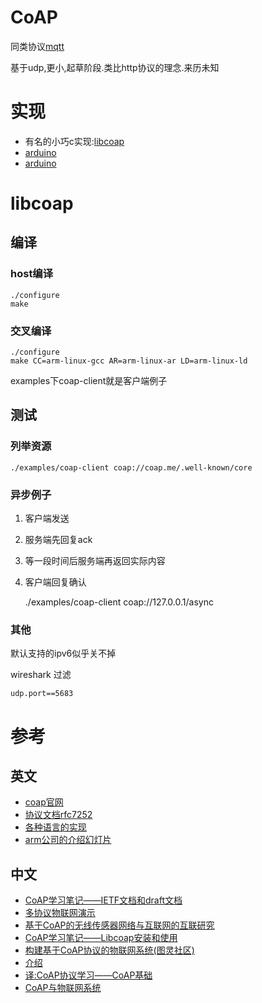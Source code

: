 # CoAP

同类协议[mqtt](/dev/mqtt)

基于udp,更小,起草阶段.类比http协议的理念.来历未知

# 实现

* 有名的小巧c实现:[libcoap](http://sourceforge.net/projects/libcoap/)
* [arduino](https://github.com/dgiannakop/Arduino-CoAP)
* [arduino](https://github.com/1248/microcoap)

# libcoap

## 编译

### host编译

    ./configure
    make

### 交叉编译

    ./configure
    make CC=arm-linux-gcc AR=arm-linux-ar LD=arm-linux-ld

examples下coap-client就是客户端例子

## 测试

### 列举资源

    ./examples/coap-client coap://coap.me/.well-known/core

### 异步例子

1. 客户端发送
2. 服务端先回复ack
3. 等一段时间后服务端再返回实际内容
4. 客户端回复确认

    ./examples/coap-client  coap://127.0.0.1/async

### 其他

默认支持的ipv6似乎关不掉

wireshark 过滤

    udp.port==5683

# 参考

## 英文

* [coap官网](http://coap.technology/)
* [协议文档rfc7252](http://tools.ietf.org/html/rfc7252)
* [各种语言的实现](https://en.wikipedia.org/wiki/Constrained_Application_Protocol)
* [arm公司的介绍幻灯片](http://www.slideshare.net/zdshelby/coap-tutorial)

## 中文

* [CoAP学习笔记——IETF文档和draft文档](http://blog.csdn.net/xukai871105/article/details/45097841)
* [多协议物联网演示](https://github.com/iot-works/diaonan)
* [基于CoAP的无线传感器网络与互联网的互联研究](http://www.itcast.cn/news/20140606/14323875164.shtml)
* [CoAP学习笔记——Libcoap安装和使用](http://blog.csdn.net/xukai871105/article/details/44980041)
* [构建基于CoAP协议的物联网系统(图灵社区)](http://www.ituring.com.cn/tupubarticle/3795)
* [介绍](http://blog.csdn.net/tulun/article/details/8869241)
* [译:CoAP协议学习——CoAP基础](http://blog.csdn.net/xukai871105/article/details/17734163)
* [CoAP与物联网系统](http://www.phodal.com/blog/use-constrained-application-protocol-in-internet-of-things/)